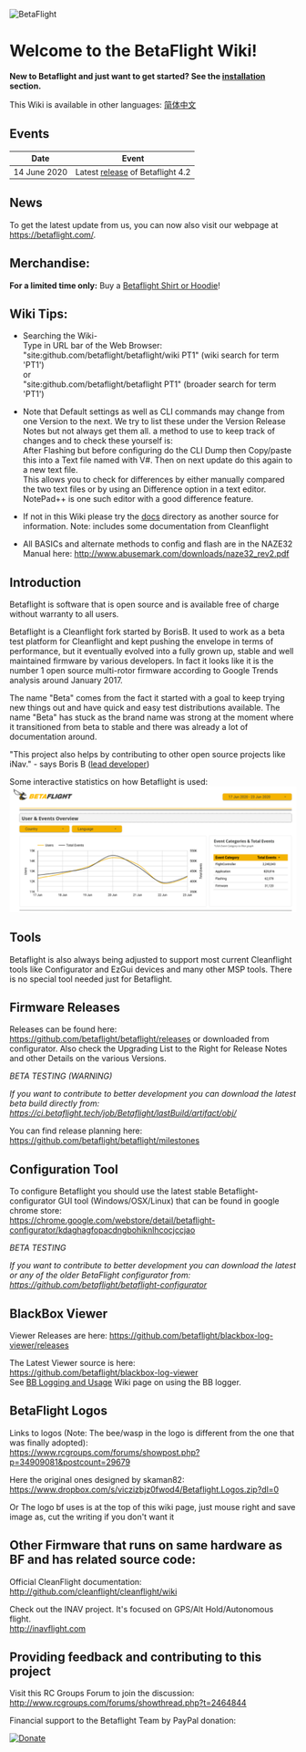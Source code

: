 ![BetaFlight](https://raw.githubusercontent.com/wiki/betaflight/betaflight/images/betaflight/bf_logo.png)
# Welcome to the BetaFlight Wiki!

**New to Betaflight and just want to get started? See the [installation](Installing-Betaflight) section.**

This Wiki is available in other languages: [简体中文](https://airfleetteam.gitbook.io/bf-wiki-chinese/)


## Events

| Date  | Event |
| - | - |
| 14 June 2020 | Latest [release](https://github.com/betaflight/betaflight/releases/tag/4.2.0) of Betaflight 4.2 |

## News

To get the latest update from us, you can now also visit our webpage at https://betaflight.com/.


## Merchandise:
**For a limited time only:** Buy a [Betaflight Shirt or Hoodie](Betaflight-merchandise)!


## Wiki Tips:   
- Searching the Wiki-  
Type in URL bar of the Web Browser:   
"site:github.com/betaflight/betaflight/wiki PT1" (wiki search for term 'PT1')  
or   
"site:github.com/betaflight/betaflight PT1" (broader search for term 'PT1')   

-  Note that Default settings as well as CLI commands may change from one Version to the next. We try to list these under the Version Release Notes but not always get them all. a method to use to keep track of changes and to check these yourself is:    
After Flashing but before configuring do the CLI Dump then Copy/paste this into a Text file named with V#. Then on next update do this again to a new text file.  
This allows you to check for differences by either manually compared the two text files or by using an Difference option in a text editor.  NotePad++ is one such editor with a good difference feature.

- If not in this Wiki please try the [docs](https://github.com/betaflight/betaflight/tree/master/docs) directory as another source for information. Note: includes some documentation from Cleanflight

- All BASICs and alternate methods to config and flash are in the NAZE32 Manual here: http://www.abusemark.com/downloads/naze32_rev2.pdf  

## Introduction
Betaflight is software that is open source and is available free of charge without warranty to all users.

Betaflight is a Cleanflight fork started by BorisB. It used to work as a beta test platform for Cleanflight and kept pushing the envelope in terms of performance, but it eventually evolved into a fully grown up, stable and well maintained firmware by various developers. In fact it looks like it is the number 1 open source multi-rotor firmware according to Google Trends analysis around January 2017.

The name "Beta" comes from the fact it started with a goal to keep trying new things out and have quick and easy test distributions available. The name "Beta" has stuck as the brand name was strong at the moment where it transitioned from beta to stable and there was already a lot of documentation around.

"This project also helps by contributing to other open source projects like iNav." - says Boris B ([lead developer](http://www.youtube.com/user/bozic1982/featured))

Some interactive statistics on how Betaflight is used:
[![Betaflight Statistics](images/betaflight_statistics.jpg)](https://datastudio.google.com/s/kfHdPaVFYUU)


## Tools
Betaflight is also always being adjusted to support most current Cleanflight tools like Configurator and EzGui devices and many other MSP tools. There is no special tool needed just for Betaflight.

## Firmware Releases
Releases can be found here: https://github.com/betaflight/betaflight/releases or downloaded from configurator.
Also check the Upgrading List to the Right for Release Notes and other Details on the various Versions.

*BETA TESTING (WARNING)*

*If you want to contribute to better development you can download the latest beta build directly from:* *https://ci.betaflight.tech/job/Betaflight/lastBuild/artifact/obj/*

You can find release planning here:   
https://github.com/betaflight/betaflight/milestones

## Configuration Tool
To configure Betaflight you should use the latest stable Betaflight-configurator GUI tool (Windows/OSX/Linux) that can be found in google chrome store:  
https://chrome.google.com/webstore/detail/betaflight-configurator/kdaghagfopacdngbohiknlhcocjccjao

*BETA TESTING*

*If you want to contribute to better development you can download the latest or any of the older BetaFlight configurator from:*
*https://github.com/betaflight/betaflight-configurator*   

## BlackBox Viewer
Viewer Releases are here:
https://github.com/betaflight/blackbox-log-viewer/releases

The Latest Viewer source is here:   
https://github.com/betaflight/blackbox-log-viewer  
See [BB Logging and Usage](Black-Box-logging-and-usage) Wiki page on using the BB logger. 

## BetaFlight Logos
Links to logos (Note: The bee/wasp in the logo is different from the one that was finally adopted):  
https://www.rcgroups.com/forums/showpost.php?p=34909081&postcount=29679

Here the original ones designed by skaman82:  
https://www.dropbox.com/s/viczizbjz0fwod4/Betaflight.Logos.zip?dl=0

Or The logo bf uses is at the top of this wiki page, just mouse right and save image as, cut the writing if you don't want it 

## Other Firmware that runs on same hardware as BF and has related source code:   
Official CleanFlight documentation: http://github.com/cleanflight/cleanflight/wiki

Check out the INAV project. It's focused on GPS/Alt Hold/Autonomous flight.  
http://inavflight.com  

## Providing feedback and contributing to this project
Visit this RC Groups Forum to join the discussion: http://www.rcgroups.com/forums/showthread.php?t=2464844

Financial support to the Betaflight Team by PayPal donation:

[![Donate](https://www.paypalobjects.com/en_US/NL/i/btn/btn_donateCC_LG.gif)](https://paypal.me/betaflight)
